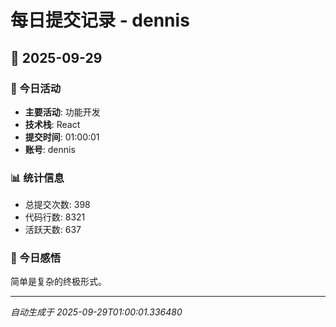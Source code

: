 # 每日提交记录 - dennis

## 📅 2025-09-29

### 🎯 今日活动
- **主要活动**: 功能开发
- **技术栈**: React
- **提交时间**: 01:00:01
- **账号**: dennis

### 📊 统计信息
- 总提交次数: 398
- 代码行数: 8321
- 活跃天数: 637

### 💭 今日感悟
简单是复杂的终极形式。

---
*自动生成于 2025-09-29T01:00:01.336480*
